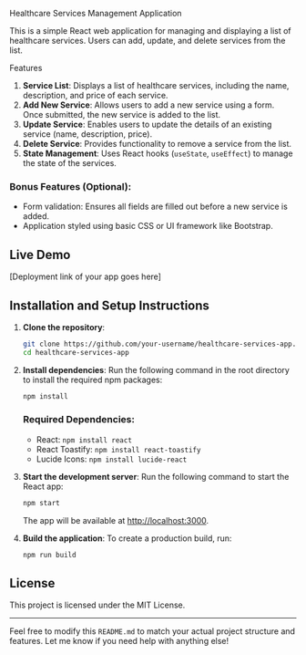 Healthcare Services Management Application

This is a simple React web application for managing and displaying a list of healthcare services. Users can add, update, and delete services from the list.

Features

1. **Service List**: Displays a list of healthcare services, including the name, description, and price of each service.
2. **Add New Service**: Allows users to add a new service using a form. Once submitted, the new service is added to the list.
3. **Update Service**: Enables users to update the details of an existing service (name, description, price).
4. **Delete Service**: Provides functionality to remove a service from the list.
5. **State Management**: Uses React hooks (`useState`, `useEffect`) to manage the state of the services.

### Bonus Features (Optional):
- Form validation: Ensures all fields are filled out before a new service is added.
- Application styled using basic CSS or UI framework like Bootstrap.

## Live Demo

[Deployment link of your app goes here]

## Installation and Setup Instructions

1. **Clone the repository**:
   ```bash
   git clone https://github.com/your-username/healthcare-services-app.git
   cd healthcare-services-app
   ```

2. **Install dependencies**:
   Run the following command in the root directory to install the required npm packages:
   ```bash
   npm install
   ```

   ### Required Dependencies:
   - React: `npm install react`
   - React Toastify: `npm install react-toastify`
   - Lucide Icons: `npm install lucide-react`

3. **Start the development server**:
   Run the following command to start the React app:
   ```bash
   npm start
   ```

   The app will be available at [http://localhost:3000](http://localhost:3000).

4. **Build the application**:
   To create a production build, run:
   ```bash
   npm run build
   ```
## License

This project is licensed under the MIT License.

---

Feel free to modify this `README.md` to match your actual project structure and features. Let me know if you need help with anything else!

